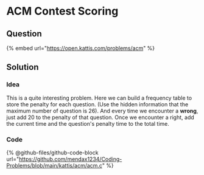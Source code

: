 # ACM Contest Scoring

## Question

{% embed url="https://open.kattis.com/problems/acm" %}

## Solution

### Idea

This is a quite interesting problem. Here we can build a frequency table to store the penalty for each question. (Use the hidden information that the maximum number of question is 26). And every time we encounter a **wrong**, just add 20 to the penalty of that question. Once we encounter a right, add the current time and the question's penalty time to the total time.

### Code

{% @github-files/github-code-block url="https://github.com/mendax1234/Coding-Problems/blob/main/kattis/acm/acm.c" %}
